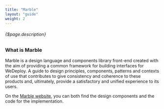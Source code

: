 ```yaml
---
title: "Marble"
layout: "guide"
weight: 2
---
```


###### {$page.description}

<article id="1">

### What is Marble

Marble is a design language and components library front-end created with the aim of providing a common framework for building interfaces for WeDeploy.  A guide to design principles, components, patterns and contexts of use that contributes to give consistency and coherence to these products and, ultimately, provide a satisfactory and unified experience to its users.

On the [Marble website](https://marbleui.com/docs/components/avatar.html), you can both find the design components and the code for the implementation.

</article>
